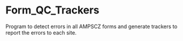 # Form_QC_Trackers
Program to detect errors in all AMPSCZ forms and generate trackers to report the errors to each site.
